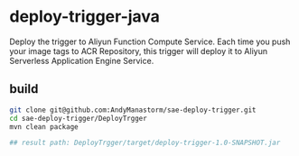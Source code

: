 # deploy-trigger-java
Deploy the trigger to Aliyun Function Compute Service. Each time you push your image tags to ACR Repository, this trigger will deploy it to Aliyun Serverless Application Engine Service.


## build

```bash
git clone git@github.com:AndyManastorm/sae-deploy-trigger.git
cd sae-deploy-trigger/DeployTrgger
mvn clean package

## result path: DeployTrgger/target/deploy-trigger-1.0-SNAPSHOT.jar

```

